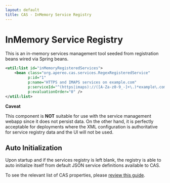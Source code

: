```yaml
---
layout: default
title: CAS - InMemory Service Registry
---
```


# InMemory Service Registry

This is an in-memory services management tool seeded from registration beans wired via Spring beans.

```xml
<util:list id="inMemoryRegisteredServices">
    <bean class="org.apereo.cas.services.RegexRegisteredService"
          p:id="1"
          p:name="HTTPS and IMAPS services on example.com"
          p:serviceId="^(https|imaps)://([A-Za-z0-9_-]+\.)*example\.com/.*"
          p:evaluationOrder="0" />
</util:list>
```

<div class="alert alert-info"><strong>Caveat</strong><p>
This component is <strong>NOT</strong> suitable for use with the service management webapp since it does not persist data.
On the other hand, it is perfectly acceptable for deployments where the XML configuration is authoritative for
service registry data and the UI will not be used.
</p></div>

## Auto Initialization

Upon startup and if the services registry is left blank, 
the registry is able to auto initialize itself from default 
JSON service definitions available to CAS. 

To see the relevant list of CAS properties, please [review this guide](Configuration-Properties.html).

